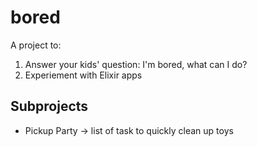 # bored

A project to:

1. Answer your kids' question: I'm bored, what can I do?
1. Experiement with Elixir apps

## Subprojects

- Pickup Party -> list of task to quickly clean up toys
